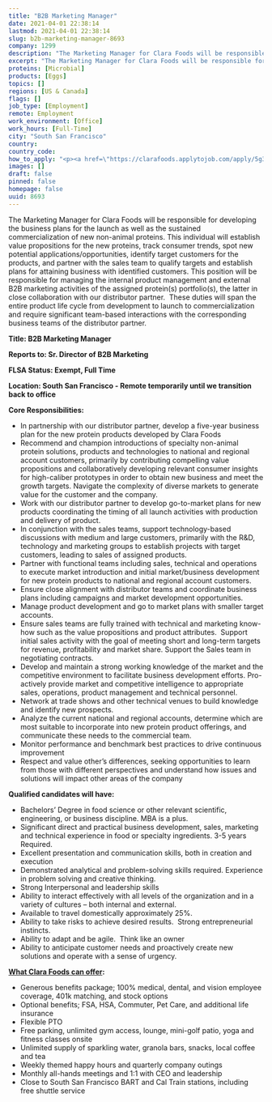 ```yaml
---
title: "B2B Marketing Manager"
date: 2021-04-01 22:38:14
lastmod: 2021-04-01 22:38:14
slug: b2b-marketing-manager-8693
company: 1299
description: "The Marketing Manager for Clara Foods will be responsible for developing the business plans for the launch as well as the sustained commercialization of new non-animal proteins. This individual will establish value propositions for the new proteins, track consumer trends, spot new potential applications/opportunities, identify target customers for the products, and partner with the sales team to qualify targets and establish plans for attaining business with identified customers."
excerpt: "The Marketing Manager for Clara Foods will be responsible for developing the business plans for the launch as well as the sustained commercialization of new non-animal proteins. This individual will establish value propositions for the new proteins, track consumer trends, spot new potential applications/opportunities, identify target customers for the products, and partner with the sales team to qualify targets and establish plans for attaining business with identified customers."
proteins: [Microbial]
products: [Eggs]
topics: []
regions: [US & Canada]
flags: []
job_type: [Employment]
remote: Employment
work_environment: [Office]
work_hours: [Full-Time]
city: "South San Francisco"
country: 
country_code: 
how_to_apply: "<p><a href=\"https://clarafoods.applytojob.com/apply/5g30VtTvel/B2B-Marketing-Manager?source=ProteinReport\">https://clarafoods.applytojob.com/apply/5g30VtTvel/B2B-Marketing-Manage…</a></p>"
images: []
draft: false
pinned: false
homepage: false
uuid: 8693
---
```

<p>The Marketing Manager for Clara Foods will be responsible for developing the business plans for the launch as well as the sustained commercialization of new non-animal proteins. This individual will establish value propositions for the new proteins, track consumer trends, spot new potential applications/opportunities, identify target customers for the products, and partner with the sales team to qualify targets and establish plans for attaining business with identified customers. This position will be responsible for managing the internal product management and external B2B marketing activities of the assigned protein(s) portfolio(s), the latter in close collaboration with our distributor partner.  These duties will span the entire product life cycle from development to launch to commercialization and require significant team-based interactions with the corresponding business teams of the distributor partner. </p>
<p><strong>Title: B2B Marketing Manager</strong></p>
<p><strong>Reports to: Sr. Director of B2B Marketing</strong></p>
<p><strong>FLSA Status: Exempt, Full Time</strong></p>
<p><strong>Location: South San Francisco - Remote temporarily until we transition back to office  </strong></p>
<p><strong>Core Responsibilities:</strong></p>
<ul>
<li>In partnership with our distributor partner, develop a five-year business plan for the new protein products developed by Clara Foods</li>
<li>Recommend and champion introductions of specialty non-animal protein solutions, products and technologies to national and regional account customers, primarily by contributing compelling value propositions and collaboratively developing relevant consumer insights for high-caliber prototypes in order to obtain new business and meet the growth targets. Navigate the complexity of diverse markets to generate value for the customer and the company.</li>
<li>Work with our distributor partner to develop go-to-market plans for new products coordinating the timing of all launch activities with production and delivery of product.</li>
<li>In conjunction with the sales teams, support technology-based discussions with medium and large customers, primarily with the R&D, technology and marketing groups to establish projects with target customers, leading to sales of assigned products.</li>
<li>Partner with functional teams including sales, technical and operations to execute market introduction and initial market/business development for new protein products to national and regional account customers.</li>
<li>Ensure close alignment with distributor teams and coordinate business plans including campaigns and market development opportunities.</li>
<li>Manage product development and go to market plans with smaller target accounts.</li>
<li>Ensure sales teams are fully trained with technical and marketing know-how such as the value propositions and product attributes.  Support initial sales activity with the goal of meeting short and long-term targets for revenue, profitability and market share. Support the Sales team in negotiating contracts.</li>
<li>Develop and maintain a strong working knowledge of the market and the competitive environment to facilitate business development efforts. Pro-actively provide market and competitive intelligence to appropriate sales, operations, product management and technical personnel.</li>
<li>Network at trade shows and other technical venues to build knowledge and identify new prospects.</li>
<li>Analyze the current national and regional accounts, determine which are most suitable to incorporate into new protein product offerings, and communicate these needs to the commercial team.</li>
<li>Monitor performance and benchmark best practices to drive continuous improvement</li>
<li>Respect and value other’s differences, seeking opportunities to learn from those with different perspectives and understand how issues and solutions will impact other areas of the company</li>
</ul>
<p><strong>Qualified candidates will have:</strong></p>
<ul>
<li>Bachelors’ Degree in food science or other relevant scientific, engineering, or business discipline. MBA is a plus.</li>
<li>Significant direct and practical business development, sales, marketing and technical experience in food or specialty ingredients. 3-5 years Required. </li>
<li>Excellent presentation and communication skills, both in creation and execution</li>
<li>Demonstrated analytical and problem-solving skills required. Experience in problem solving and creative thinking.</li>
<li>Strong Interpersonal and leadership skills</li>
<li>Ability to interact effectively with all levels of the organization and in a variety of cultures – both internal and external.</li>
<li>Available to travel domestically approximately 25%.</li>
<li>Ability to take risks to achieve desired results.  Strong entrepreneurial instincts. </li>
<li>Ability to adapt and be agile.  Think like an owner </li>
<li>Ability to anticipate customer needs and proactively create new solutions and operate with a sense of urgency. </li>
</ul>
<p><strong><u>What Clara Foods can offer</u></strong><strong>:</strong></p>
<ul>
<li>Generous benefits package; 100% medical, dental, and vision employee coverage, 401k matching, and stock options</li>
<li>Optional benefits; FSA, HSA, Commuter, Pet Care, and additional life insurance</li>
<li>Flexible PTO</li>
<li>Free parking, unlimited gym access, lounge, mini-golf patio, yoga and fitness classes onsite</li>
<li>Unlimited supply of sparkling water, granola bars, snacks, local coffee and tea</li>
<li>Weekly themed happy hours and quarterly company outings</li>
<li>Monthly all-hands meetings and 1:1 with CEO and leadership</li>
<li>Close to South San Francisco BART and Cal Train stations, including free shuttle service</li>
</ul>
